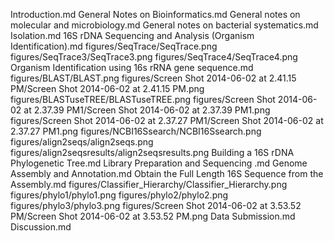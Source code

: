 Introduction.md
General Notes on Bioinformatics.md
General notes on molecular and microbiology.md
General notes on bacterial systematics.md
Isolation.md
16S rDNA Sequencing and Analysis (Organism Identification).md
figures/SeqTrace/SeqTrace.png
figures/SeqTrace3/SeqTrace3.png
figures/SeqTrace4/SeqTrace4.png
Organism Identification using 16s rRNA gene sequence.md
figures/BLAST/BLAST.png
figures/Screen Shot 2014-06-02 at 2.41.15 PM/Screen Shot 2014-06-02 at 2.41.15 PM.png
figures/BLASTuseTREE/BLASTuseTREE.png
figures/Screen Shot 2014-06-02 at 2.37.39 PM1/Screen Shot 2014-06-02 at 2.37.39 PM1.png
figures/Screen Shot 2014-06-02 at 2.37.27 PM1/Screen Shot 2014-06-02 at 2.37.27 PM1.png
figures/NCBI16Ssearch/NCBI16Ssearch.png
figures/align2seqs/align2seqs.png
figures/align2seqsresults/align2seqsresults.png
Building a 16S rDNA Phylogenetic Tree.md
Library Preparation and Sequencing .md
Genome Assembly and Annotation.md
Obtain the Full Length 16S Sequence from the Assembly.md
figures/Classifier_Hierarchy/Classifier_Hierarchy.png
figures/phylo1/phylo1.png
figures/phylo2/phylo2.png
figures/phylo3/phylo3.png
figures/Screen Shot 2014-06-02 at 3.53.52 PM/Screen Shot 2014-06-02 at 3.53.52 PM.png
Data Submission.md
Discussion.md
